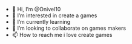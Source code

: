 - 👋 Hi, I’m @Onivel10
- 👀 I’m interested in create a games
- 🌱 I’m currently learning 
- 💞️ I’m looking to collaborate on games makers
- 📫 How to reach me i love create games
<!---
Onivel10/Onivel10 is a ✨ special ✨ repository because its `README.md` (this file) appears on your GitHub profile.
You can click the Preview link to take a look at your changes.
--->
